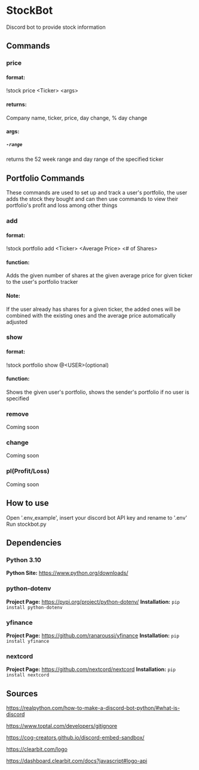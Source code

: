 # StockBot
Discord bot to provide stock information

## Commands
### price
#### format:
!stock price \<Ticker\> \<args\>
#### returns:
Company name, ticker, price, day change, % day change
#### args:
##### ```-range```
returns the 52 week range and day range of the specified ticker

## Portfolio Commands
These commands are used to set up and track a user's portfolio, the user adds the stock they bought and can then use commands to view their portfolio's profit and loss among other things
### add
#### format:
!stock portfolio add \<Ticker\> \<Average Price\> \<# of Shares\>
#### function:
Adds the given number of shares at the given average price for given ticker to the user's portfolio tracker
#### Note:
If the user already has shares for a given ticker, the added ones will be combined with the existing ones and the average price automatically adjusted

### show
#### format:
!stock portfolio show @\<USER\>(optional)
#### function:
Shows the given user's portfolio, shows the sender's portfolio if no user is specified

### remove
Coming soon

### change
Coming soon

### pl(Profit/Loss)
Coming soon

## How to use
Open '.env_example', insert your discord bot API key and rename to '.env'
Run stockbot.py

## Dependencies
### Python 3.10

**Python Site:** https://www.python.org/downloads/

### python-dotenv
**Project Page:** https://pypi.org/project/python-dotenv/
**Installation:** ```pip install python-dotenv```

### yfinance
**Project Page:** https://github.com/ranaroussi/yfinance
**Installation:** ```pip install yfinance```

### nextcord
**Project Page:** https://github.com/nextcord/nextcord
**Installation:** ```pip install nextcord```

## Sources
https://realpython.com/how-to-make-a-discord-bot-python/#what-is-discord

https://www.toptal.com/developers/gitignore

https://cog-creators.github.io/discord-embed-sandbox/

https://clearbit.com/logo

https://dashboard.clearbit.com/docs?javascript#logo-api